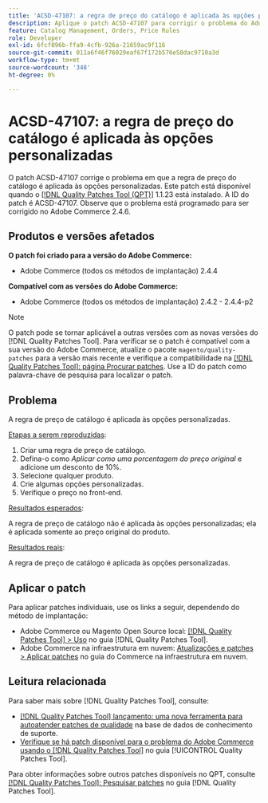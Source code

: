 ```yaml
---
title: 'ACSD-47107: a regra de preço do catálogo é aplicada às opções personalizadas'
description: Aplique o patch ACSD-47107 para corrigir o problema do Adobe Commerce em que a regra de preço de catálogo é aplicada às opções personalizadas.
feature: Catalog Management, Orders, Price Rules
role: Developer
exl-id: 6fcf896b-ffa9-4cfb-926a-21659ac9f116
source-git-commit: 011a6f46f76029eaf67f172b576e58dac9710a3d
workflow-type: tm+mt
source-wordcount: '348'
ht-degree: 0%

---
```


# ACSD-47107: a regra de preço do catálogo é aplicada às opções personalizadas

O patch ACSD-47107 corrige o problema em que a regra de preço do catálogo é aplicada às opções personalizadas. Este patch está disponível quando o [[!DNL Quality Patches Tool (QPT)]](https://experienceleague.adobe.com/pt-br/docs/commerce-operations/tools/quality-patches-tool/quality-patches-tool-to-self-serve-quality-patches) 1.1.23 está instalado. A ID do patch é ACSD-47107. Observe que o problema está programado para ser corrigido no Adobe Commerce 2.4.6.

## Produtos e versões afetados

**O patch foi criado para a versão do Adobe Commerce:**

* Adobe Commerce (todos os métodos de implantação) 2.4.4

**Compatível com as versões do Adobe Commerce:**

* Adobe Commerce (todos os métodos de implantação) 2.4.2 - 2.4.4-p2

>[!NOTE]
>
>O patch pode se tornar aplicável a outras versões com as novas versões do [!DNL Quality Patches Tool]. Para verificar se o patch é compatível com a sua versão do Adobe Commerce, atualize o pacote `magento/quality-patches` para a versão mais recente e verifique a compatibilidade na [[!DNL Quality Patches Tool]: página Procurar patches](https://experienceleague.adobe.com/tools/commerce-quality-patches/index.html?lang=pt-BR). Use a ID do patch como palavra-chave de pesquisa para localizar o patch.

## Problema

A regra de preço de catálogo é aplicada às opções personalizadas.

<u>Etapas a serem reproduzidas</u>:

1. Criar uma regra de preço de catálogo.
1. Defina-o como *Aplicar como uma porcentagem do preço original* e adicione um desconto de 10%.
1. Selecione qualquer produto.
1. Crie algumas opções personalizadas.
1. Verifique o preço no front-end.

<u>Resultados esperados</u>:

A regra de preço de catálogo não é aplicada às opções personalizadas; ela é aplicada somente ao preço original do produto.

<u>Resultados reais</u>:

A regra de preço de catálogo é aplicada às opções personalizadas.

## Aplicar o patch

Para aplicar patches individuais, use os links a seguir, dependendo do método de implantação:

* Adobe Commerce ou Magento Open Source local: [[!DNL Quality Patches Tool] > Uso](/help/tools/quality-patches-tool/usage.md) no guia [!DNL Quality Patches Tool].
* Adobe Commerce na infraestrutura em nuvem: [Atualizações e patches > Aplicar patches](https://experienceleague.adobe.com/docs/commerce-cloud-service/user-guide/develop/upgrade/apply-patches.html?lang=pt-BR) no guia do Commerce na infraestrutura em nuvem.

## Leitura relacionada

Para saber mais sobre [!DNL Quality Patches Tool], consulte:

* [[!DNL Quality Patches Tool] lançamento: uma nova ferramenta para autoatender patches de qualidade](https://experienceleague.adobe.com/pt-br/docs/commerce-operations/tools/quality-patches-tool/quality-patches-tool-to-self-serve-quality-patches) na base de dados de conhecimento de suporte.
* [Verifique se há patch disponível para o problema do Adobe Commerce usando o  [!DNL Quality Patches Tool]](/help/tools/quality-patches-tool/patches-available-in-qpt/check-patch-for-magento-issue-with-magento-quality-patches.md) no guia [!UICONTROL Quality Patches Tool].


Para obter informações sobre outros patches disponíveis no QPT, consulte [[!DNL Quality Patches Tool]: Pesquisar patches](https://experienceleague.adobe.com/tools/commerce-quality-patches/index.html?lang=pt-BR) no guia [!DNL Quality Patches Tool].
